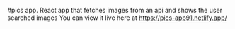 #pics app.
React app that fetches images from an api and shows the user searched images
You can view it live here at https://pics-app91.netlify.app/
